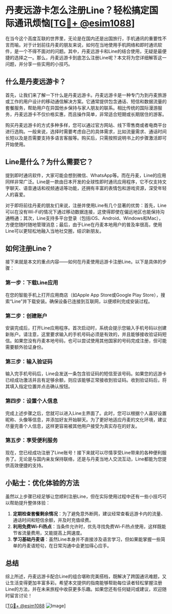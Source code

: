 # 丹麦远游卡怎么注册Line？轻松搞定国际通讯烦恼[[TG💪+ @esim1088](https://t.me/s/esim1088)]

在当今这个高度互联的世界里，无论是在国内还是出国旅行，手机通讯的重要性不言而喻。对于计划前往丹麦的朋友来说，如何在当地使用手机网络和即时通讯软件，是一个不得不面对的问题。其中，丹麦远游卡和Line的结合使用，无疑是最便捷的选择之一。那么，丹麦远游卡到底怎么注册Line呢？本文将为您详细解答这一问题，并分享一些实用的小技巧。

## 什么是丹麦远游卡？

首先，让我们来了解一下什么是丹麦远游卡。丹麦远游卡是一种专门为到丹麦旅游或工作的用户设计的移动通信解决方案。它通常提供包含通话、短信和数据流量的套餐服务，帮助用户在异国他乡保持与家人朋友的联系。相比传统的国际漫游服务，丹麦远游卡不仅价格实惠，而且操作简单，非常适合短期或长期居住的游客。

购买丹麦远游卡的方式多种多样，您可以通过官方网站、线下零售商或者电商平台进行选购。一般来说，选择时需要考虑自己的具体需求，比如流量需求、通话时间长短以及是否需要支持多语言客服等。购买后，只需按照说明书上的步骤激活即可开始使用。

## Line是什么？为什么需要它？

提到即时通讯软件，大家可能会想到微信、WhatsApp等。而在丹麦，Line的应用同样非常广泛。Line是一款由日本开发的全球性即时通讯应用程序，它不仅支持文字聊天、语音通话和视频通话等功能，还拥有丰富的表情包和游戏资源，深受年轻人的喜爱。

对于即将前往丹麦的朋友们来说，注册并使用Line有几个显著的优势：首先，Line可以在没有Wi-Fi的情况下通过移动数据连接，这使得即使在偏远地区也能保持沟通畅通；其次，Line支持多平台登录（包括iOS、Android、Windows和Mac），方便您随时随地管理消息；最后，由于Line在丹麦本地用户的普及率很高，使用Line可以更轻松地融入当地社交圈，结识新朋友。

## 如何注册Line？

接下来就是本文的重点内容——如何在丹麦使用远游卡注册Line。以下是具体的步骤：

### 第一步：下载Line应用

在您的智能手机上打开应用商店（如Apple App Store或Google Play Store），搜索“Line”并下载安装。确保设备已连接到互联网，以便顺利完成安装过程。

### 第二步：创建账户

安装完成后，打开Line应用程序。首次启动时，系统会提示您输入手机号码以创建新账户。请注意，这里要求输入的手机号码必须是有效的，并且能够接收验证码短信。如果您没有丹麦本地号码，也可以尝试使用其他国家的号码完成注册，但可能需要额外验证身份。

### 第三步：输入验证码

输入完手机号码后，Line会发送一条包含验证码的短信至该号码。如果您的远游卡已经成功激活并且有足够余额，则应该能够正常接收到验证码。收到验证码后，将其填入指定位置并点击确认按钮。

### 第四步：设置个人信息

完成上述步骤之后，您就可以进入Line主界面了。此时，您可以根据个人喜好设置昵称、头像等信息，并添加好友开始聊天。为了更好地适应丹麦的文化环境，建议尽量完善个人信息，这样更容易被其他用户接受为真实存在的好友。

### 第五步：享受便利服务

现在，您已经成功注册了Line账号！接下来就可以尽情享受Line带来的各种便利服务了。无论是与国内亲友保持联络，还是与丹麦当地人交流互动，Line都能为您提供高效便捷的支持。

## 小贴士：优化体验的方法

虽然以上步骤已经足够让您顺利注册Line，但在实际使用过程中还有一些小技巧可以帮助提升整体体验：

1. **定期检查套餐剩余情况**：为了避免意外断网，建议经常查看远游卡内的流量、通话时间和短信余额，并及时充值续费。
2. **利用免费Wi-Fi热点**：当条件允许时，优先寻找免费Wi-Fi热点使用，这样既能节省流量费用，又能提高上网速度。
3. **学习基础丹麦语**：虽然Line本身并不直接涉及语言学习，但如果能掌握一些简单的丹麦语短句，在日常沟通中会更加得心应手。

## 总结

综上所述，丹麦远游卡配合Line的组合堪称完美搭档，既解决了跨国通讯难题，又让生活变得更加丰富多彩。希望本文提供的指南能够帮助每位读者轻松掌握注册Line的方法，并在未来旅程中收获更多乐趣。如果您还有任何疑问或建议，欢迎随时留言讨论！

[[TG💪+ @esim1088](https://t.me/s/esim1088) ![Image](https://i.postimg.cc/4NQfJmqS/Snipaste-2025-05-13-00-14-12.png)]